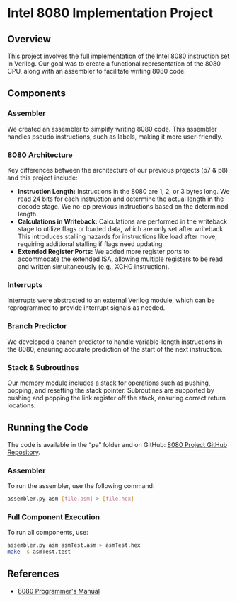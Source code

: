 # Intel 8080 Implementation Project

## Overview

This project involves the full implementation of the Intel 8080 instruction set in Verilog. Our goal was to create a functional representation of the 8080 CPU, along with an assembler to facilitate writing 8080 code.

## Components

### Assembler
We created an assembler to simplify writing 8080 code. This assembler handles pseudo instructions, such as labels, making it more user-friendly.

### 8080 Architecture
Key differences between the architecture of our previous projects (p7 & p8) and this project include:
- **Instruction Length:** Instructions in the 8080 are 1, 2, or 3 bytes long. We read 24 bits for each instruction and determine the actual length in the decode stage. We no-op previous instructions based on the determined length.
- **Calculations in Writeback:** Calculations are performed in the writeback stage to utilize flags or loaded data, which are only set after writeback. This introduces stalling hazards for instructions like load after move, requiring additional stalling if flags need updating.
- **Extended Register Ports:** We added more register ports to accommodate the extended ISA, allowing multiple registers to be read and written simultaneously (e.g., XCHG instruction).

### Interrupts
Interrupts were abstracted to an external Verilog module, which can be reprogrammed to provide interrupt signals as needed.

### Branch Predictor
We developed a branch predictor to handle variable-length instructions in the 8080, ensuring accurate prediction of the start of the next instruction.

### Stack & Subroutines
Our memory module includes a stack for operations such as pushing, popping, and resetting the stack pointer. Subroutines are supported by pushing and popping the link register off the stack, ensuring correct return locations.

## Running the Code
The code is available in the “pa” folder and on GitHub: [8080 Project GitHub Repository](https://github.com/annie551/8080).

### Assembler
To run the assembler, use the following command:
```sh
assembler.py asm [file.asm] > [file.hex]
```

### Full Component Execution
To run all components, use:
```sh
assembler.py asm asmTest.asm > asmTest.hex
make -s asmTest.test
```

## References
- [8080 Programmer's Manual](https://altairclone.com/downloads/manuals/8080%20Programmers%20Manual.pdf)
